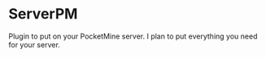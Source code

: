 # ServerPM
Plugin to put on your PocketMine server. I plan to put everything you need for your server.
